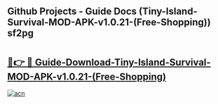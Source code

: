 ## Github Projects - Guide Docs (Tiny-Island-Survival-MOD-APK-v1.0.21-(Free-Shopping)) sf2pg

# <h2><a href="https://apkcomod.com?title=Tiny-Island-Survival-MOD-APK-v1.0.21-(Free-Shopping)">🔗👉 🔴 Guide-Download-Tiny-Island-Survival-MOD-APK-v1.0.21-(Free-Shopping) </a></h2>

[![acn](https://github.com/user-attachments/assets/0f9c940e-d8b0-45ae-aac7-cd30a18b3e1c)](https://apkcomod.com?title=Tiny-Island-Survival-MOD-APK-v1.0.21-(Free-Shopping))
